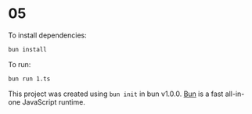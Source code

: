 # 05

To install dependencies:

```bash
bun install
```

To run:

```bash
bun run 1.ts
```

This project was created using `bun init` in bun v1.0.0. [Bun](https://bun.sh) is a fast all-in-one JavaScript runtime.
